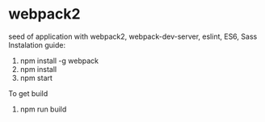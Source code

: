 # webpack2
seed of application with webpack2, webpack-dev-server, eslint, ES6, Sass
Instalation guide:
1) npm install -g webpack
2) npm install
3) npm start

To get build
1) npm run build
